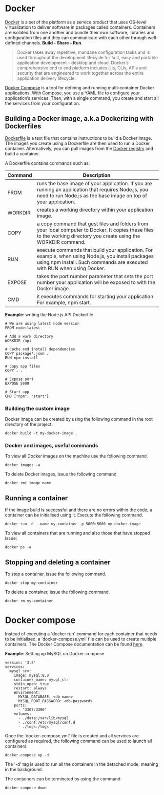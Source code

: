 # Docker

[Docker](https://www.docker.com/) is a set of the platform as a service product that uses OS-level virtualization to deliver software in packages called containers. Containers are isolated from one another and bundle their own software, libraries and configuration files and they can communicate with each other through well-defined channels. **Build - Share - Run**.

> Docker takes away repetitive, mundane configuration tasks and is used throughout the development lifecycle for fast, easy and portable application development – desktop and cloud. Docker’s comprehensive end to end platform includes UIs, CLIs, APIs and security that are engineered to work together across the entire application delivery lifecycle.

[Docker Compose](https://docs.docker.com/compose/) is a tool for defining and running multi-container Docker applications. With Compose, you use a YAML file to configure your application’s services. Then, with a single command, you create and start all the services from your configuration.

## Building a Docker image, a.k.a Dockerizing with Dockerfiles

[Dockerfile](https://docs.docker.com/engine/reference/builder/) is a text file that contains instructions to build a Docker image. The images you create using a Dockerfile are then used to run a Docker container. Alternatively, you can pull images from the [Docker registry](https://hub.docker.com/) and build a container.

A Dockerfile contains commands such as:

| Command | Description |
| --- | --- |
| FROM | runs the base image of your application. If you are running an application that requires Node.js, you need to run Node.js as the base image on top of your application. |
| WORKDIR | creates a working directory within your application image. |
| COPY | a copy command that gest files and folders from your local computer to Docker. It copies these files to the working directory you create using the WORKDIR command. |
| RUN | execute commands that build your application. For example, when using Node.js, you install packages using npm install. Such commands are executed with RUN when using Docker. |
| EXPOSE | takes the port number parameter that sets the port number your application will be exposed to with the Docker image. |
| CMD | it executes commands for starting your application. For example, npm start. |

**Example**: writing the Node.js API Dockerfile

```
# We are using latest node version
FROM node:latest

# Add a work directory
WORKDIR /api

# Cache and install dependencies
COPY package*.json .
RUN npm install

# Copy app files
COPY . .

# Expose port
EXPOSE 5000

# Start app
CMD ["npm", "start"]
```

### Building the custom image

 Docker image can be created by using the following command in the root directory of the project.
 
 ```
 docker build -t my-docker-image .
 ```

### Docker and images, useful commands

To view all Docker images on the machine use the following command.

```
docker images -a 
```

To delete Docker images, issue the following command.

```
docker rmi image_name
```

## Running a container

If the image build is successful and there are no errors within the code, a container can be initialised using it. Execute the following command.

```
docker run -d --name my-container -p 5000:5000 my-docker-image
```

To view all containers that are running and also those that have stopped issue:

```
docker ps -a
```

## Stopping and deleting a container

To stop a container, issue the following command.

```
docker stop my-container
```

To delete a container, issue the following command.

```
docker rm my-container
```

# Docker compose

Instead of executing a 'docker run' command for each container that needs to be initialised, a 'docker-compose.yml' file can be used to create multiple containers. The Docker Compose documentation can be found [here](https://docs.docker.com/compose/).

**Example**: Setting up MySQL on Docker-compose

```
version: '3.8'
services:
  mysql_srv:
    image: mysql:8.0
    container_name: mysql_ctr
    stdin_open: true
    restart: always
    environment:
      MYSQL_DATABASE: <db-name>
      MYSQL_ROOT_PASSWORD: <db-password>
    ports:
      - "3307:3306"
    volumes:
      - ./data:/var/lib/mysql
      - ./conf:/etc/mysql/conf.d
      - ./logs:/logs
```

Once the 'docker-compose.yml' file is created and all services are configured as required, the following command can be used to launch all containers:

```
docker-compose up -d
```

The '-d' tag is used to run all the containers in the detached mode, meaning in the background.

The containers can be terminated by using the command:

```
docker-compose down
```
